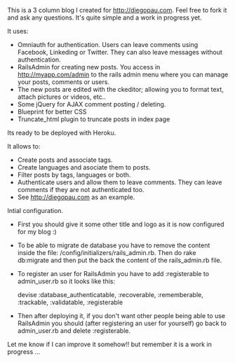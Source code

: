 This is a 3 column blog I created for http://diegopau.com. Feel free to fork it and ask any questions. It's quite simple and a work in progress yet.

It uses:

 - Omniauth for authentication. Users can leave comments using Facebook, Linkeding or Twitter. They can also leave messages without authentication.
 - RailsAdmin for creating new posts. You access in http://myapp.com/admin to the rails admin menu where you can manage your posts, comments or users.
 - The new posts are edited with the ckeditor; allowing you to format text, attach pictures or videos, etc..
 - Some jQuery for AJAX comment posting / deleting.
 - Blueprint for better CSS
 - Truncate_html plugin to truncate posts in index page

 Its ready to be deployed with Heroku.

 It allows to:

 - Create posts and associate tags.
 - Create languages and asociate them to posts.
 - Filter posts by tags, languages or both.
 - Authenticate users and allow them to leave comments. They can leave comments if they are not authenticated too.
 - See http://diegopau.com as an example.

 Intial configuration.

 - First you should give it some other title and logo as it is now configured for my blog :)

 - To be able to migrate de database you have to remove the content inside the file: /config/initializers/rails_admin.rb. Then do rake db:migrate and then put the back the content of the rails_admin.rb file.

 - To register an user for RailsAdmin you have to add :registerable to admin_user.rb so it looks like this:

    devise :database_authenticatable, :recoverable, :rememberable, :trackable, :validatable, :registerable

 - Then after deploying it, if you don't want other people being able to use RailsAdmin you should (after registering an user for yourself) go back to admin_user.rb and delete :registerable.


 Let me know if I can improve it somehow!! but remember it is a work in progress ...